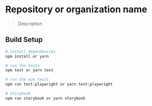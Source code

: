 # Repository or organization name

> Description

## Build Setup

```bash
# install dependencies
npm install or yarn

# run the tests
npm test or yarn test

# run the e2e tests
npm run test:playwright or yarn test:playwright

# storybook
npm run storybook or yarn storybook
```
